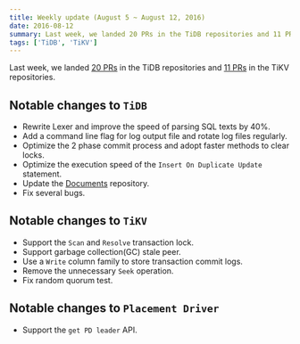 ```yaml
---
title: Weekly update (August 5 ~ August 12, 2016)
date: 2016-08-12
summary: Last week, we landed 20 PRs in the TiDB repositories and 11 PRs in the TiKV repositories.
tags: ['TiDB', 'TiKV']
---
```


Last week, we landed [20 PRs](https://github.com/pingcap/tidb/pulls?utf8=%E2%9C%93&q=is%3Apr%20is%3Amerged%20merged%3A2016-08-05..2016-08-12%20) in the TiDB repositories and [11 PRs](https://github.com/search?p=1&q=repo%3Apingcap%2Ftikv+repo%3Apingcap%2Fpd+is%3Apr+is%3Amerged+merged%3A2016-08-06..2016-08-12&ref=searchresults&type=Issues&utf8=%E2%9C%93) in the TiKV repositories.

## Notable changes to `TiDB`

+ Rewrite Lexer and improve the speed of parsing SQL texts by 40%.
+ Add a command line flag for log output file and rotate log files regularly.
+ Optimize the 2 phase commit process and adopt faster methods to clear locks.
+ Optimize the execution speed of the `Insert On Duplicate Update` statement.
+ Update the  [Documents](https://github.com/pingcap/docs) repository.
+ Fix several bugs.

## Notable changes to `TiKV`

+ Support the `Scan` and `Resolve` transaction lock. 
+ Support garbage collection(GC) stale peer.
+ Use a `Write` column family to store transaction commit logs. 
+ Remove the unnecessary `Seek` operation.
+ Fix random quorum test.

## Notable changes to `Placement Driver`

+ Support the `get PD leader` API.
